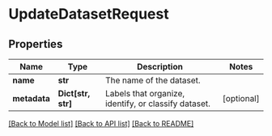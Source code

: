# UpdateDatasetRequest


## Properties

Name | Type | Description | Notes
------------ | ------------- | ------------- | -------------
**name** | **str** | The name of the dataset. | 
**metadata** | **Dict[str, str]** | Labels that organize, identify, or classify dataset. | [optional] 

[[Back to Model list]](../README.md#documentation-for-models) [[Back to API list]](../README.md#documentation-for-api-endpoints) [[Back to README]](../README.md)



